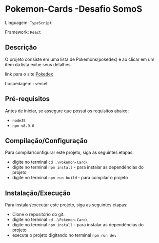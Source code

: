 # Pokemon-Cards -Desafio SomoS

Linguagem: `TypeScript`

Framework: `React`

## Descrição

O projeto consiste em uma lista de Pokemons(pokedex) e ao clicar em um item da lista exibe seus detalhes.

link para o site
<a href='pokemon-card-wine.vercel.app/'>Pokedex</a>

hospedagem : vercel

## Pré-requisitos

Antes de iniciar, se assegure que possui os requisitos abaixo:

- `nodeJS` 
- `npm v8.9.0`

## Compilação/Configuração

Para compilar/configurar este projeto, siga as seguintes etapas:

- digite no terminal `cd .\Pokemon-Card\`
- digite no terminal `npm install` - para instalar as dependências do projeto
- digite no terminal `npm run build` - para compilar o projeto


## Instalação/Execução

Para instalar/executar este projeto, siga as seguintes etapas:

- Clone o repositório do git.
- digite no terminal `cd .\Pokemon-Card\`
- digite no terminal `npm install` - para instalar as dependências do projeto
- execute o projeto digitando no terminal `npm run dev`

